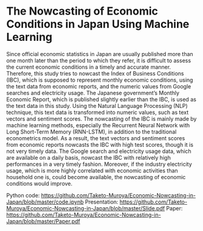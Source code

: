 # The Nowcasting of Economic Conditions in Japan Using Machine Learning

Since official economic statistics in Japan are usually published more than one month later than the period to which they refer, it is difficult to assess the current economic conditions in a timely and accurate manner. Therefore, this study tries to nowcast the Index of Business Conditions (IBC), which is supposed to represent monthly economic conditions, using the text data from economic reports, and the numeric values from Google searches and electricity usage. The Japanese government’s Monthly Economic Report, which is published slightly earlier than the IBC, is used as the text data in this study. Using the Natural Language Processing (NLP) technique, this text data is transformed into numeric values, such as text vectors and sentiment scores. The nowcasting of the IBC is mainly made by machine learning methods, especially the Recurrent Neural Network with Long Short-Term Memory (RNN-LSTM), in addition to the traditional econometrics model. As a result, the text vectors and sentiment scores from economic reports nowcasts the IBC with high test scores, though it is not very timely data. The Google search and electricity usage data, which are available on a daily basis, nowcast the IBC with relatively high performances in a very timely fashion. Moreover, if the industry electricity usage, which is more highly correlated with economic activities than household one is, could become available, the nowcasting of economic conditions would improve.

Python code: https://github.com/Taketo-Muroya/Economic-Nowcasting-in-Japan/blob/master/code.ipynb
Presentation: https://github.com/Taketo-Muroya/Economic-Nowcasting-in-Japan/blob/master/Slide.pdf
Paper: https://github.com/Taketo-Muroya/Economic-Nowcasting-in-Japan/blob/master/Paper.pdf
